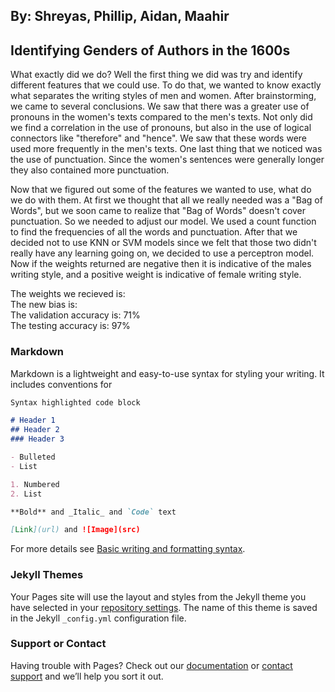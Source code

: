 ## By: Shreyas, Phillip, Aidan, Maahir

## Identifying Genders of Authors in the 1600s

What exactly did we do? Well the first thing we did was try and identify different features that we could use. To do that, we wanted to know exactly what separates the writing styles of men and women. After brainstorming, we came to several conclusions. We saw that there was a greater use of pronouns in the women's texts compared to the men's texts. Not only did we find a correlation in the use of pronouns, but also in the use of logical connectors like "therefore" and "hence". We saw that these words were used more frequently in the men's texts. One last thing that we noticed was the use of punctuation. Since the women's sentences were generally longer they also contained more punctuation. 

Now that we figured out some of the features we wanted to use, what do we do with them. At first we thought that all we really needed was a "Bag of Words", but we soon came to realize that "Bag of Words" doesn't cover punctuation. So we needed to adjust our model. We used a count function to find the frequencies of all the words and punctuation. After that we decided not to use KNN or SVM models since we felt that those two didn't really have any learning going on, we decided to use a perceptron model. Now if the weights returned are negative then it is indicative of the males writing style, and a positive weight is indicative of female writing style.

The weights we recieved is: <br>
The new bias is: <br>
The validation accuracy is: 71%  <br>
The testing accuracy is: 97%

### Markdown

Markdown is a lightweight and easy-to-use syntax for styling your writing. It includes conventions for

```markdown
Syntax highlighted code block

# Header 1
## Header 2
### Header 3

- Bulleted
- List

1. Numbered
2. List

**Bold** and _Italic_ and `Code` text

[Link](url) and ![Image](src)
```

For more details see [Basic writing and formatting syntax](https://docs.github.com/en/github/writing-on-github/getting-started-with-writing-and-formatting-on-github/basic-writing-and-formatting-syntax).

### Jekyll Themes

Your Pages site will use the layout and styles from the Jekyll theme you have selected in your [repository settings](https://github.com/MehtA-AI-AIMLResearchBootcamp22/Midterm-Project/settings/pages). The name of this theme is saved in the Jekyll `_config.yml` configuration file.

### Support or Contact

Having trouble with Pages? Check out our [documentation](https://docs.github.com/categories/github-pages-basics/) or [contact support](https://support.github.com/contact) and we’ll help you sort it out.
